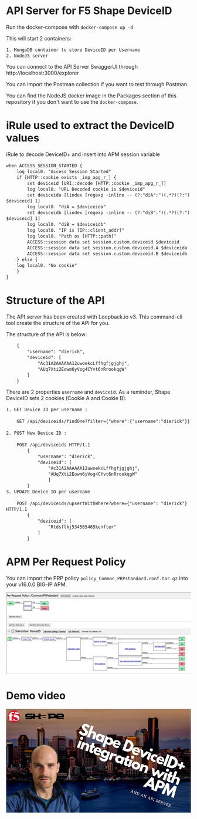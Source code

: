 # API Server for F5 Shape DeviceID

Run the docker-compose with ``docker-compose up -d``

This will start 2 containers:

    1. MongoDB container to store DeviceID per Username
    2. NodeJS server

You can connect to the API Server SwaggerUI through http://localhost:3000/explorer

You can import the Postman collection if you want to test through Postman.

You can find the NodeJS docker image in the Packages section of this repository if you don't want to use the ``docker-compose``.

# iRule used to extract the DeviceID values

iRule to decode DeviceID+ and insert into APM session variable

    when ACCESS_SESSION_STARTED {
        log local0. "Access Session Started"
        if [HTTP::cookie exists _imp_apg_r_] {
            set deviceid [URI::decode [HTTP::cookie _imp_apg_r_]]
            log local0. "URL Decoded cookie is $deviceid"
            set deviceida [lindex [regexp -inline -- (?:"diA":")(.*?)(?:") $deviceid] 1]
            log local0. "diA = $deviceida"
            set deviceidb [lindex [regexp -inline -- (?:"diB":")(.*?)(?:") $deviceid] 1]
            log local0. "diB = $deviceidb"
            log local0. "IP is [IP::client_addr]"
            log local0. "Path os [HTTP::path]"
            ACCESS::session data set session.custom.deviceid $deviceid
            ACCESS::session data set session.custom.deviceid.A $deviceida
            ACCESS::session data set session.custom.deviceid.B $deviceidb
        } else {
        log local0. "No cookie"
        }
    }

# Structure of the API

The API server has been created with Loopback.io v3. This command-cli tool create the structure of the API for you.

The structure of the API is below:

        {
            "username": "dierick",
            "deviceid": [
                "Ac31A2AAAAAA12uwoekcLffhgfjgjghj",
                "AUq7Xti2Eowm6yVog4CYvt6nRrookqgW"
            ]
        }

There are 2 properties ``username`` and ``deviceid``. As a reminder, Shape DeviceID sets 2 cookies (Cookie A and Cookie B).

    1. GET Device ID per username : 
    
        GET /api/deviceids/findOne?filter={"where":{"username":"dierick"}}
    
    2. POST New Device ID : 
    
        POST /api/deviceids HTTP/1.1
            {
                "username": "dierick",
                "deviceid": [
                    "Ac31A2AAAAAA12uwoekcLffhgfjgjghj",
                    "AUq7Xti2Eowm6yVog4CYvt6nRrookqgW"
                    ]
            }
    3. UPDATE Device ID per username

        POST /api/deviceids/upsertWithWhere?where={"username": "dierick"} HTTP/1.1
            {
                "deviceid": [
                    "Rtdsflkj534565465kenfter"
                ]
            }


# APM Per Request Policy

You can import the PRP policy ``policy_Common_PRPstandard.conf.tar.gz`` into your v16.0.0 BIG-IP APM.

![GitHub Logo](https://raw.githubusercontent.com/MattDierick/DeviceID-api-server/main/images/PRP.png)


# Demo video

[![IMAGE ALT TEXT HERE](https://raw.githubusercontent.com/MattDierick/DeviceID-api-server/main/images/Youtube_screen.png)](https://youtu.be/PVYwh76nGVE)
